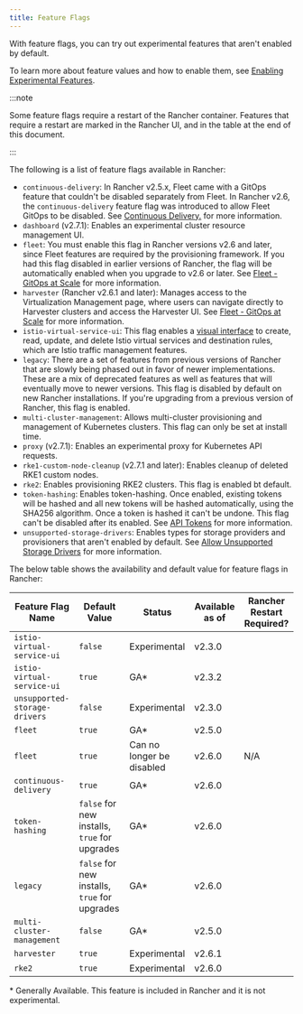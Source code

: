 ```yaml
---
title: Feature Flags
---
```


With feature flags, you can try out experimental features that aren't enabled by default.

To learn more about feature values and how to enable them, see [Enabling Experimental Features](../../../pages-for-subheaders/enable-experimental-features.md).

:::note

Some feature flags require a restart of the Rancher container. Features that require a restart are marked in the Rancher UI, and in the table at the end of this document.

:::

The following is a list of feature flags available in Rancher:

- `continuous-delivery`: In Rancher v2.5.x, Fleet came with a GitOps feature that couldn't be disabled separately from Fleet. In Rancher v2.6, the `continuous-delivery` feature flag was introduced to allow Fleet GitOps to be disabled. See [Continuous Delivery.](../../../how-to-guides/advanced-user-guides/enable-experimental-features/continuous-delivery.md) for more information.
- `dashboard` (v2.7.1): Enables an experimental cluster resource management UI.
- `fleet`: You must enable this flag in Rancher versions v2.6 and later, since Fleet features are required by the provisioning framework. If you had this flag disabled in earlier versions of Rancher, the flag will be automatically enabled when you upgrade to v2.6 or later. See [Fleet - GitOps at Scale](../../../how-to-guides/new-user-guides/deploy-apps-across-clusters/fleet.md) for more information.
- `harvester` (Rancher v2.6.1 and later): Manages access to the Virtualization Management page, where users can navigate directly to Harvester clusters and access the Harvester UI. See [Fleet - GitOps at Scale](../../../integrations-in-rancher/harvester.md#feature-flag/) for more information.
- `istio-virtual-service-ui`: This flag enables a [visual interface](../../../how-to-guides/advanced-user-guides/enable-experimental-features/istio-traffic-management-features.md) to create, read, update, and delete Istio virtual services and destination rules, which are Istio traffic management features.
- `legacy`: There are a set of features from previous versions of Rancher that are slowly being phased out in favor of newer implementations. These are a mix of deprecated features as well as features that will eventually move to newer versions. This flag is disabled by default on new Rancher installations. If you're upgrading from a previous version of Rancher, this flag is enabled.
- `multi-cluster-management`: Allows multi-cluster provisioning and management of Kubernetes clusters. This flag can only be set at install time.
- `proxy` (v2.7.1): Enables an experimental proxy for Kubernetes API requests. 
- `rke1-custom-node-cleanup` (v2.7.1 and later): Enables cleanup of deleted RKE1 custom nodes. 
- `rke2`: Enables provisioning RKE2 clusters. This flag is enabled bt default.
- `token-hashing`: Enables token-hashing. Once enabled, existing tokens will be hashed and all new tokens will be hashed automatically, using the SHA256 algorithm. Once a token is hashed it can't be undone. This flag can't be disabled after its enabled. See [API Tokens](../../../reference-guides/about-the-api/api-tokens.md#token-hashing) for more information.
- `unsupported-storage-drivers`: Enables types for storage providers and provisioners that aren't enabled by default. See [Allow Unsupported Storage Drivers](../../../how-to-guides/advanced-user-guides/enable-experimental-features/unsupported-storage-drivers.md) for more information.

The below table shows the availability and default value for feature flags in Rancher:

| Feature Flag Name             | Default Value | Status       | Available as of | Rancher Restart Required? |
| ----------------------------- | ------------- | ------------ | --------------- |---|
| `istio-virtual-service-ui`    | `false`       | Experimental | v2.3.0          | |
| `istio-virtual-service-ui`    | `true`        | GA*           | v2.3.2          | |
| `unsupported-storage-drivers` | `false`       | Experimental | v2.3.0          | |
| `fleet`  | `true` | GA* | v2.5.0 |   |
| `fleet`  | `true` | Can no longer be disabled | v2.6.0 | N/A  |
| `continuous-delivery` | `true` | GA* | v2.6.0 | |
| `token-hashing` | `false` for new installs, `true` for upgrades | GA* | v2.6.0 | |
| `legacy` | `false` for new installs, `true` for upgrades | GA* | v2.6.0 | |
| `multi-cluster-management` | `false` | GA* | v2.5.0 | |
| `harvester` | `true` | Experimental | v2.6.1 | |
| `rke2` | `true` | Experimental | v2.6.0 | |

\* Generally Available. This feature is included in Rancher and it is not experimental.